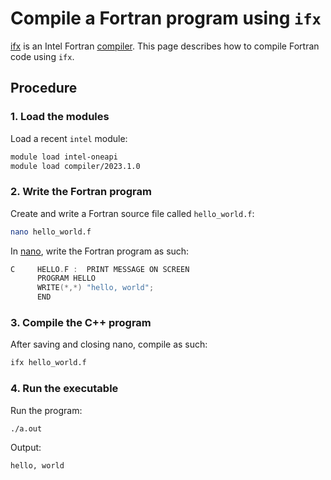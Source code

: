 # Compile a Fortran program using `ifx`

[ifx](ifx.md) is an Intel Fortran [compiler](compilers.md).
This page describes how to compile Fortran code using `ifx`.

## Procedure

### 1. Load the modules

Load a recent `intel` module:

```bash
module load intel-oneapi 
module load compiler/2023.1.0
```

### 2. Write the Fortran program

Create and write a Fortran source file called `hello_world.f`:

```bash
nano hello_world.f
```

In [nano](nano.md), write the Fortran program as such:

```c++
C     HELLO.F :  PRINT MESSAGE ON SCREEN
      PROGRAM HELLO
      WRITE(*,*) "hello, world";
      END
```

### 3. Compile the C++ program

After saving and closing nano, compile as such:

```bash
ifx hello_world.f
```

### 4. Run the executable

Run the program:

```bash
./a.out 
```

Output:

```console
hello, world
```
